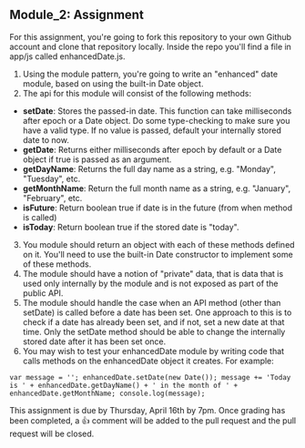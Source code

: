 ## Module_2: Assignment

For this assignment, you're going to fork this repository to your own Github account and clone that repository locally. Inside the repo you'll find a file in app/js called enhancedDate.js.

1. Using the module pattern, you're going to write an "enhanced" date module, based on using the built-in Date object. 
2. The api for this module will consist of the following methods:
  * __setDate__: Stores the passed-in date. This function can take milliseconds after epoch or a Date object. Do some type-checking to make sure you have a valid type. If no value is passed, default your internally stored date to now.
  * __getDate__: Returns either milliseconds after epoch by default or a Date object if true is passed as an argument.
  * __getDayName__: Returns the full day name as a string, e.g. "Monday", "Tuesday", etc.
  * __getMonthName__: Return the full month name as a string, e.g. "January", "February", etc.
  * __isFuture__: Return boolean true if date is in the future (from when method is called)
  * __isToday__: Return boolean true if the stored date is "today".
3. You module should return an object with each of these methods defined on it. You'll need to use the built-in Date constructor to implement some of these methods. 
4. The module should have a notion of "private" data, that is data that is used only internally by the module and is not exposed as part of the public API.
5. The module should handle the case when an API method (other than setDate) is called before a date has been set. One approach to this is to check if a date has already been set, and if not, set a new date at that time. Only the setDate method should be able to change the internally stored date after it has been set once.
6. You may wish to test your enhancedDate module by writing code that calls methods on the enhancedDate object it creates. For example:

`var message = '';
enhancedDate.setDate(new Date());
message += 'Today is ' + enhancedDate.getDayName() + ' in the month of ' + enhancedDate.getMonthName;
console.log(message);`



This assignment is due by Thursday, April 16th by 7pm. Once grading has been completed, a :+1: comment will be added to the pull request and the pull request will be closed.